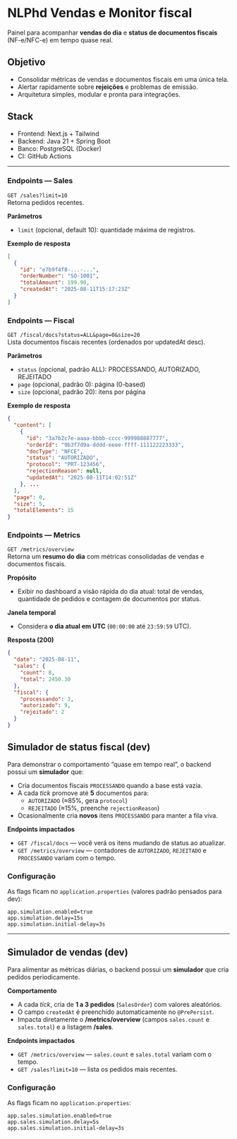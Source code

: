 # NLPhd Vendas e Monitor fiscal

Painel para acompanhar **vendas do dia** e **status de documentos fiscais** (NF-e/NFC-e) em tempo quase real.

## Objetivo
- Consolidar métricas de vendas e documentos fiscais em uma única tela.
- Alertar rapidamente sobre **rejeições** e problemas de emissão.
- Arquitetura simples, modular e pronta para integrações.

## Stack
- Frontend: Next.js + Tailwind
- Backend: Java 21 + Spring Boot
- Banco: PostgreSQL (Docker)
- CI: GitHub Actions

----

### Endpoints — Sales
`GET /sales?limit=10`  
Retorna pedidos recentes.

**Parâmetros**
- `limit` (opcional, default 10): quantidade máxima de registros.

**Exemplo de resposta**
```json
[
  {
    "id": "e7b9f4f8-...-...",
    "orderNumber": "SO-1001",
    "totalAmount": 199.90,
    "createdAt": "2025-08-11T15:17:23Z"
  }
]
```

### Endpoints — Fiscal
`GET /fiscal/docs?status=ALL&page=0&size=20`  
Lista documentos fiscais recentes (ordenados por updatedAt desc).

**Parâmetros**
- `status` (opcional, padrão ALL): PROCESSANDO, AUTORIZADO, REJEITADO
- `page` (opcional, padrão 0): página (0-based)
- `size` (opcional, padrão 20): itens por página


**Exemplo de resposta**
```json
{
  "content": [
    {
      "id": "3a7b2c7e-aaaa-bbbb-cccc-999988887777",
      "orderId": "9b3f7d9a-dddd-eeee-ffff-111122223333",
      "docType": "NFCE",
      "status": "AUTORIZADO",
      "protocol": "PRT-123456",
      "rejectionReason": null,
      "updatedAt": "2025-08-11T14:02:51Z"
    }, ...
  ],
  "page": 0,
  "size": 5,
  "totalElements": 15
}
```

### Endpoints — Metrics
`GET /metrics/overview`  
Retorna um **resumo do dia** com métricas consolidadas de vendas e documentos fiscais.

**Propósito**
- Exibir no dashboard a visão rápida do dia atual: total de vendas, quantidade de pedidos e contagem de documentos por status.

**Janela temporal**
- Considera **o dia atual em UTC** (`00:00:00` até `23:59:59` UTC).  

**Resposta (200)**
```json
{
  "date": "2025-08-11",
  "sales": {
    "count": 8,
    "total": 2450.30
  },
  "fiscal": {
    "processando": 3,
    "autorizado": 9,
    "rejeitado": 2
  }
}
```

## Simulador de status fiscal (dev)

Para demonstrar o comportamento “quase em tempo real”, o backend possui um **simulador** que:
- Cria documentos fiscais `PROCESSANDO` quando a base está vazia.
- A cada *tick* promove até **5** documentos para:
  - `AUTORIZADO` (≈85%, gera `protocol`)
  - `REJEITADO` (≈15%, preenche `rejectionReason`)
- Ocasionalmente cria **novos** itens `PROCESSANDO` para manter a fila viva.

**Endpoints impactados**
- `GET /fiscal/docs` — você verá os itens mudando de status ao atualizar.
- `GET /metrics/overview` — contadores de `AUTORIZADO`, `REJEITADO` e `PROCESSANDO` variam com o tempo.

### Configuração
As flags ficam no `application.properties` (valores padrão pensados para dev):
```properties
app.simulation.enabled=true
app.simulation.delay=15s
app.simulation.initial-delay=3s
```
----

## Simulador de vendas (dev)

Para alimentar as métricas diárias, o backend possui um **simulador** que cria pedidos periodicamente.

**Comportamento**
- A cada *tick*, cria de **1 a 3 pedidos** (`SalesOrder`) com valores aleatórios.
- O campo `createdAt` é preenchido automaticamente no `@PrePersist`.
- Impacta diretamente o **/metrics/overview** (campos `sales.count` e `sales.total`) e a listagem **/sales**.

**Endpoints impactados**
- `GET /metrics/overview` — `sales.count` e `sales.total` variam com o tempo.
- `GET /sales?limit=10` — lista os pedidos mais recentes.

### Configuração
As flags ficam no `application.properties`:
```properties
app.sales.simulation.enabled=true
app.sales.simulation.delay=5s
app.sales.simulation.initial-delay=3s